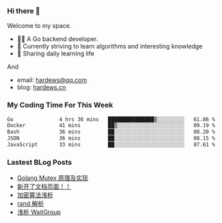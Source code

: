 ### Hi there 👋
Welcome to my space.

- 👨‍🦲 A Go backend developer. 
- 📕 Currently striving to learn algorithms and interesting knowledge
- 💪 Sharing daily learning life

And
- email: hardews@qq.com
- blog: [hardews.cn](hardews.cn)

### My Coding Time For This Week
<!--START_SECTION:waka-->

```txt
Go               4 hrs 36 mins   ███████████████▒░░░░░░░░░   61.86 %
Docker           41 mins         ██▒░░░░░░░░░░░░░░░░░░░░░░   09.19 %
Bash             36 mins         ██░░░░░░░░░░░░░░░░░░░░░░░   08.20 %
JSON             36 mins         ██░░░░░░░░░░░░░░░░░░░░░░░   08.15 %
JavaScript       33 mins         ██░░░░░░░░░░░░░░░░░░░░░░░   07.61 %
```

<!--END_SECTION:waka-->

### Lastest BLog Posts
<!-- BLOG-POST-LIST:START -->
- [Golang Mutex 原理及实现](https://hardews.cn/golang-mutex)
- [新开了文档页面！！](https://hardews.cn/docs-introduction)
- [加密算法浅析](https://hardews.cn/encryption-algorithm)
- [rand 解析](https://hardews.cn/2023_go-rand)
- [浅析 WaitGroup](https://hardews.cn/go-waitgroup)
<!-- BLOG-POST-LIST:END -->

<!--
**Hardews/Hardews** is a ✨ _special_ ✨ repository because its `README.md` (this file) appears on your GitHub profile.

Here are some ideas to get you started:

- 🔭 I’m currently working on ...
- 🌱 I’m currently learning ...
- 👯 I’m looking to collaborate on ...
- 🤔 I’m looking for help with ...
- 💬 Ask me about ...
- 📫 How to reach me: ...
- 😄 Pronouns: ...
- ⚡ Fun fact: ...
-->
